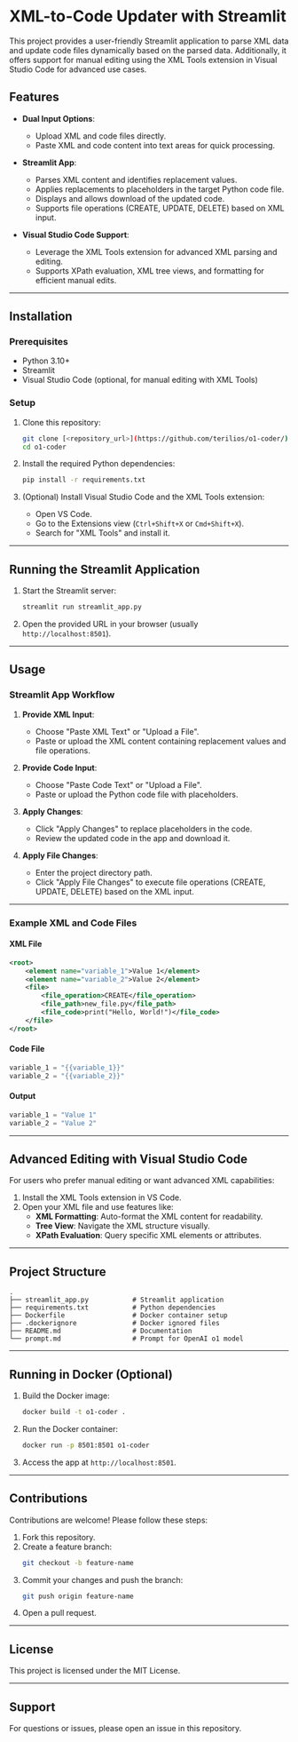 # XML-to-Code Updater with Streamlit

This project provides a user-friendly Streamlit application to parse XML data and update code files dynamically based on the parsed data. Additionally, it offers support for manual editing using the XML Tools extension in Visual Studio Code for advanced use cases.

## Features

- **Dual Input Options**:

  - Upload XML and code files directly.
  - Paste XML and code content into text areas for quick processing.

- **Streamlit App**:

  - Parses XML content and identifies replacement values.
  - Applies replacements to placeholders in the target Python code file.
  - Displays and allows download of the updated code.
  - Supports file operations (CREATE, UPDATE, DELETE) based on XML input.

- **Visual Studio Code Support**:
  - Leverage the XML Tools extension for advanced XML parsing and editing.
  - Supports XPath evaluation, XML tree views, and formatting for efficient manual edits.

---

## Installation

### Prerequisites

- Python 3.10+
- Streamlit
- Visual Studio Code (optional, for manual editing with XML Tools)

### Setup

1. Clone this repository:

   ```bash
   git clone [<repository_url>](https://github.com/terilios/o1-coder/)
   cd o1-coder
   ```

2. Install the required Python dependencies:

   ```bash
   pip install -r requirements.txt
   ```

3. (Optional) Install Visual Studio Code and the XML Tools extension:
   - Open VS Code.
   - Go to the Extensions view (`Ctrl+Shift+X` or `Cmd+Shift+X`).
   - Search for "XML Tools" and install it.

---

## Running the Streamlit Application

1. Start the Streamlit server:

   ```bash
   streamlit run streamlit_app.py
   ```

2. Open the provided URL in your browser (usually `http://localhost:8501`).

---

## Usage

### Streamlit App Workflow

1. **Provide XML Input**:

   - Choose "Paste XML Text" or "Upload a File".
   - Paste or upload the XML content containing replacement values and file operations.

2. **Provide Code Input**:

   - Choose "Paste Code Text" or "Upload a File".
   - Paste or upload the Python code file with placeholders.

3. **Apply Changes**:

   - Click "Apply Changes" to replace placeholders in the code.
   - Review the updated code in the app and download it.

4. **Apply File Changes**:
   - Enter the project directory path.
   - Click "Apply File Changes" to execute file operations (CREATE, UPDATE, DELETE) based on the XML input.

---

### Example XML and Code Files

#### XML File

```xml
<root>
    <element name="variable_1">Value 1</element>
    <element name="variable_2">Value 2</element>
    <file>
        <file_operation>CREATE</file_operation>
        <file_path>new_file.py</file_path>
        <file_code>print("Hello, World!")</file_code>
    </file>
</root>
```

#### Code File

```python
variable_1 = "{{variable_1}}"
variable_2 = "{{variable_2}}"
```

#### Output

```python
variable_1 = "Value 1"
variable_2 = "Value 2"
```

---

## Advanced Editing with Visual Studio Code

For users who prefer manual editing or want advanced XML capabilities:

1. Install the XML Tools extension in VS Code.
2. Open your XML file and use features like:
   - **XML Formatting**: Auto-format the XML content for readability.
   - **Tree View**: Navigate the XML structure visually.
   - **XPath Evaluation**: Query specific XML elements or attributes.

---

## Project Structure

```
.
├── streamlit_app.py           # Streamlit application
├── requirements.txt           # Python dependencies
├── Dockerfile                 # Docker container setup
├── .dockerignore              # Docker ignored files
├── README.md                  # Documentation
└── prompt.md                  # Prompt for OpenAI o1 model
```

---

## Running in Docker (Optional)

1. Build the Docker image:

   ```bash
   docker build -t o1-coder .
   ```

2. Run the Docker container:

   ```bash
   docker run -p 8501:8501 o1-coder
   ```

3. Access the app at `http://localhost:8501`.

---

## Contributions

Contributions are welcome! Please follow these steps:

1. Fork this repository.
2. Create a feature branch:
   ```bash
   git checkout -b feature-name
   ```
3. Commit your changes and push the branch:
   ```bash
   git push origin feature-name
   ```
4. Open a pull request.

---

## License

This project is licensed under the MIT License.

---

## Support

For questions or issues, please open an issue in this repository.
